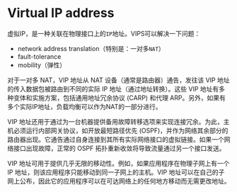 # Virtual IP address

虚拟IP，是一种关联在物理接口上的`IP`地址。VIPS可以解决一下问题：

- network address translation（特别是：一对多`NAT`）
- fault-tolerance
- mobility（弹性）

对于一对多 NAT，VIP 地址从 NAT 设备（通常是路由器）通告，发往该 VIP 地址的传入数据包被路由到不同的实际 IP 地址（通过地址转换）。这些 VIP 地址有多种变体和实施方案，包括通用地址冗余协议 (CARP) 和代理 ARP。另外，如果有多个实际IP地址，负载均衡可以作为NAT的一部分进行。

VIP 地址还用于通过为一台机器提供备用故障转移选项来实现连接冗余。为此，主机必须运行内部网关协议，如开放最短路径优先 (OSPF)，并作为网络其余部分的路由器出现。它通告通过自身连接到其所有实际网络接口的虚拟链接。如果一个网络接口出现故障，正常的 OSPF 拓扑重新收敛将导致流量通过另一个接口发送。

VIP 地址可用于提供几乎无限的移动性。例如，如果应用程序在物理子网上有一个 IP 地址，则该应用程序只能移动到同一子网上的主机。VIP 地址可以在自己的子网上公布，因此它的应用程序可以在可达网络上的任何地方移动而无需更改地址。
